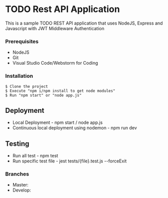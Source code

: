 # TODO Rest API Application

This is a sample TODO REST API application that uses NodeJS, Express and Javascript with JWT Middleware Authentication

### Prerequisites

* NodeJS
* Git
* Visual Studio Code/Webstorm for Coding

### Installation

```
$ Clone the project
$ Execute "npm i/npm install to get node modules"
$ Run "npm start" or "node app.js"
```

## Deployment

* Local Deployment - npm start / node app.js
* Continuous local deployment using nodemon - npm run dev

## Testing
* Run all test - npm test
* Run specific test file - jest tests/{file}.test.js --forceExit

### Branches

* Master:
* Develop: